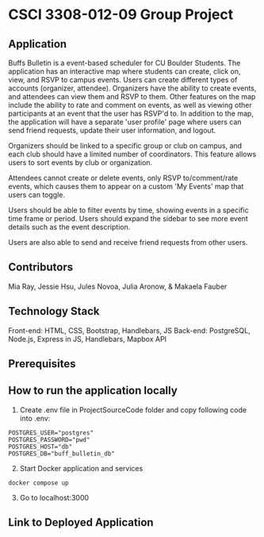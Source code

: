 # CSCI 3308-012-09 Group Project
## Application
Buffs Bulletin is a event-based scheduler for CU Boulder Students. The application has an interactive map where students can create, click on, view, and RSVP to campus events. Users can create different types of accounts (organizer, attendee). Organizers have the ability to create events, and attendees can view them and RSVP to them. Other features on the map include the ability to rate and comment on events, as well as viewing other participants at an event that the user has RSVP'd to. In addition to the map, the application will have a separate 'user profile' page where users can send friend requests, update their user information, and logout. 

Organizers should be linked to a specific group or club on campus, and each club should have a limited number of coordinators. This feature allows users to sort events by club or organization.

Attendees cannot create or delete events, only RSVP to/comment/rate events, which causes them to appear on a custom 'My Events' map that users can toggle.

Users should be able to filter events by time, showing events in a specific time frame or period. Users should expand the sidebar to see more event details such as the event description.

Users are also able to send and receive friend requests from other users.

## Contributors
Mia Ray, Jessie Hsu, Jules Novoa, Julia Aronow, & Makaela Fauber

## Technology Stack
Front-end: HTML, CSS, Bootstrap, Handlebars, JS
Back-end: PostgreSQL, Node.js, Express in JS, Handlebars, Mapbox API

## Prerequisites

## How to run the application locally
1. Create .env file in ProjectSourceCode folder and copy following code into .env:
```
POSTGRES_USER="postgres"
POSTGRES_PASSWORD="pwd"
POSTGRES_HOST="db"
POSTGRES_DB="buff_bulletin_db"
```
2. Start Docker application and services 
```
docker compose up
```
3. Go to localhost:3000

## Link to Deployed Application

